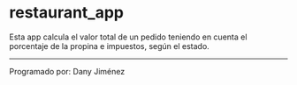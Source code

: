 # restaurant_app
Esta app calcula el valor total de un pedido teniendo en cuenta el porcentaje de la propina e impuestos, según el estado.

-----------------------------------------------------------------------
Programado por: Dany Jiménez
